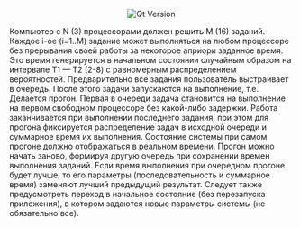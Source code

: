 <p align = "center">
  <img src = "https://img.shields.io/badge/Qt_Creator-5.0.2-41CD52?style=plastic&logo=Qt&labelColor=black" alt = "Qt Version">
</p>

Компьютер с N (3) процессорами должен решить M (16) заданий. Каждое i-ое (i=1..M) задание может выполняться на любом процессоре без прерывания своей работы за некоторое априори заданное время. Это время генерируется в начальном состоянии случайным образом на интервале Т1 — Т2 (2-8) с равномерным распределением вероятностей. Предварительно все задания пользователь выстраивает в очередь. После этого задачи запускаются на выполнение, т.е. Делается прогон. Первая в очереди задача становится на выполнение на первом свободном процессоре без какой-либо задержки. Работа заканчивается при выполнении последнего задания, при этом для прогона фиксируется распределение задач в исходной очереди и суммарное время их выполнения. Состояние системы при самом прогоне должно отображаться в реальном времени. Прогон можно начать заново, формируя другую очередь при сохранении времен выполнения заданий. Если время выполнения при очередном прогоне будет лучше, то его параметры (последовательность и суммарное время) заменяют лучший предыдущий результат.
Следует также предусмотреть переход в начальное состояние (без перезапуска приложения), в котором задаются новые параметры системы (не обязательно все).
